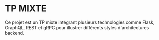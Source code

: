 # TP MIXTE

Ce projet est un TP mixte intégrant plusieurs technologies comme Flask, GraphQL, REST et gRPC pour illustrer différents styles d'architectures backend.




